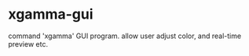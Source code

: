 xgamma-gui
==========

command 'xgamma' GUI program. allow user adjust color, and real-time preview etc.
